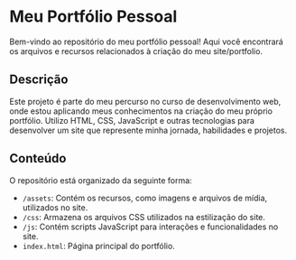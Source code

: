 # Meu Portfólio Pessoal

Bem-vindo ao repositório do meu portfólio pessoal! Aqui você encontrará os arquivos e recursos relacionados à criação do meu site/portfolio.

## Descrição

Este projeto é parte do meu percurso no curso de desenvolvimento web, onde estou aplicando meus conhecimentos na criação do meu próprio portfólio. Utilizo HTML, CSS, JavaScript e outras tecnologias para desenvolver um site que represente minha jornada, habilidades e projetos.

## Conteúdo

O repositório está organizado da seguinte forma:

- `/assets`: Contém os recursos, como imagens e arquivos de mídia, utilizados no site.
- `/css`: Armazena os arquivos CSS utilizados na estilização do site.
- `/js`: Contém scripts JavaScript para interações e funcionalidades no site.
- `index.html`: Página principal do portfólio.
